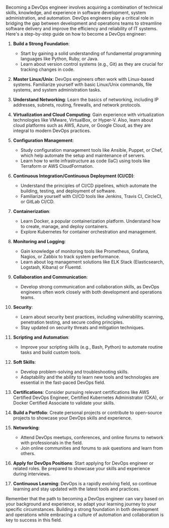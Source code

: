 Becoming a DevOps engineer involves acquiring a combination of technical skills, knowledge, and experience in software development, system administration, and automation. DevOps engineers play a critical role in bridging the gap between development and operations teams to streamline software delivery and improve the efficiency and reliability of IT systems. Here's a step-by-step guide on how to become a DevOps engineer:

1. **Build a Strong Foundation**:
   - Start by gaining a solid understanding of fundamental programming languages like Python, Ruby, or Java.
   - Learn about version control systems (e.g., Git) as they are crucial for tracking changes in code.

2. **Master Linux/Unix**: DevOps engineers often work with Linux-based systems. Familiarize yourself with basic Linux/Unix commands, file systems, and system administration tasks.

3. **Understand Networking**: Learn the basics of networking, including IP addresses, subnets, routing, firewalls, and network protocols.

4. **Virtualization and Cloud Computing**: Gain experience with virtualization technologies like VMware, VirtualBox, or Hyper-V. Also, learn about cloud platforms such as AWS, Azure, or Google Cloud, as they are integral to modern DevOps practices.

5. **Configuration Management**:
   - Study configuration management tools like Ansible, Puppet, or Chef, which help automate the setup and maintenance of servers.
   - Learn how to write infrastructure as code (IaC) using tools like Terraform or AWS CloudFormation.

6. **Continuous Integration/Continuous Deployment (CI/CD)**:
   - Understand the principles of CI/CD pipelines, which automate the building, testing, and deployment of software.
   - Familiarize yourself with CI/CD tools like Jenkins, Travis CI, CircleCI, or GitLab CI/CD.

7. **Containerization**:
   - Learn Docker, a popular containerization platform. Understand how to create, manage, and deploy containers.
   - Explore Kubernetes for container orchestration and management.

8. **Monitoring and Logging**:
   - Gain knowledge of monitoring tools like Prometheus, Grafana, Nagios, or Zabbix to track system performance.
   - Learn about log management solutions like ELK Stack (Elasticsearch, Logstash, Kibana) or Fluentd.

9. **Collaboration and Communication**:
   - Develop strong communication and collaboration skills, as DevOps engineers often work closely with both development and operations teams.

10. **Security**:
    - Learn about security best practices, including vulnerability scanning, penetration testing, and secure coding principles.
    - Stay updated on security threats and mitigation techniques.

11. **Scripting and Automation**:
    - Improve your scripting skills (e.g., Bash, Python) to automate routine tasks and build custom tools.

12. **Soft Skills**:
    - Develop problem-solving and troubleshooting skills.
    - Adaptability and the ability to learn new tools and technologies are essential in the fast-paced DevOps field.

13. **Certifications**: Consider pursuing relevant certifications like AWS Certified DevOps Engineer, Certified Kubernetes Administrator (CKA), or Docker Certified Associate to validate your skills.

14. **Build a Portfolio**: Create personal projects or contribute to open-source projects to showcase your DevOps skills and experience.

15. **Networking**:
    - Attend DevOps meetups, conferences, and online forums to network with professionals in the field.
    - Join online communities and forums to ask questions and learn from others.

16. **Apply for DevOps Positions**: Start applying for DevOps engineer or related roles. Be prepared to showcase your skills and experience during interviews.

17. **Continuous Learning**: DevOps is a rapidly evolving field, so continue learning and stay updated with the latest tools and practices.

Remember that the path to becoming a DevOps engineer can vary based on your background and experience, so adapt your learning journey to your specific circumstances. Building a strong foundation in both development and operations while embracing a culture of automation and collaboration is key to success in this field.